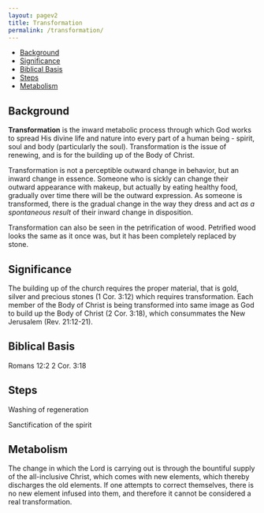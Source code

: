 ```yaml
---
layout: pagev2
title: Transformation
permalink: /transformation/
---
```

- [Background](#background)
- [Significance](#significance)
- [Biblical Basis](#biblical-basis)
- [Steps](#steps)
- [Metabolism](#metabolism)

## Background

**Transformation** is the inward metabolic process through which God works to spread His divine life and nature into every part of a human being - spirit, soul and body (particularly the soul). Transformation is the issue of renewing, and is for the building up of the Body of Christ.

Transformation is not a perceptible outward change in behavior, but an inward change in essence. Someone who is sickly can change their outward appearance with makeup, but actually by eating healthy food, gradually over time there will be the outward expression. As someone is transformed, there is the gradual change in the way they dress and act *as a spontaneous result* of their inward change in disposition.

Transformation can also be seen in the petrification of wood. Petrified wood looks the same as it once was, but it has been completely replaced by stone. 

## Significance

The building up of the church requires the proper material, that is gold, silver and precious stones (1 Cor. 3:12) which requires transformation. Each member of the Body of Christ is being transformed into same image as God to build up the Body of Christ (2 Cor. 3:18), which consummates the New Jerusalem (Rev. 21:12-21).

## Biblical Basis

Romans 12:2
2 Cor. 3:18

## Steps

Washing of regeneration

Sanctification of the spirit

## Metabolism

The change in which the Lord is carrying out is through the bountiful supply of the all-inclusive Christ, which comes with new elements, which thereby discharges the old elements. If one attempts to correct themselves, there is no new element infused into them, and therefore it cannot be considered a real transformation.
